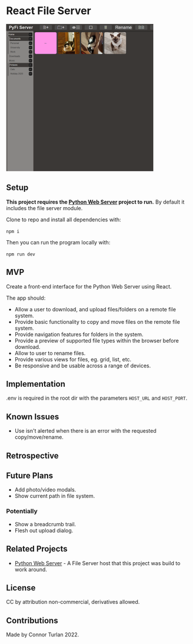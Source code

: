 # React File Server

<img src="./docs/preview.png" height="400px" width="400px" />

## Setup

**This project requires the [Python Web Server](https://github.com/connorturlan/web-server-py) project to run.** By default it includes the file server module.

Clone to repo and install all dependencies with:

`npm i`

Then you can run the program locally with:

`npm run dev`

## MVP

Create a front-end interface for the Python Web Server using React.

The app should:

-   Allow a user to download, and upload files/folders on a remote file system.
-   Provide basic functionality to copy and move files on the remote file system.
-   Provide navigation features for folders in the system.
-   Provide a preview of supported file types within the browser before download.
-   Allow to user to rename files.
-   Provide various views for files, eg. grid, list, etc.
-   Be responsive and be usable across a range of devices.

## Implementation

.env is required in the root dir with the parameters `HOST_URL` and `HOST_PORT`.

## Known Issues

-   Use isn't alerted when there is an error with the requested copy/move/rename.

## Retrospective

## Future Plans

-   Add photo/video modals.
-   Show current path in file system.

### Potentially

-   Show a breadcrumb trail.
-   Flesh out upload dialog.

## Related Projects

-   [Python Web Server](https://github.com/connorturlan/web-server-py) - A File Server host that this project was build to work around.

## License

CC by attribution non-commercial, derivatives allowed.

## Contributions

Made by Connor Turlan 2022.
